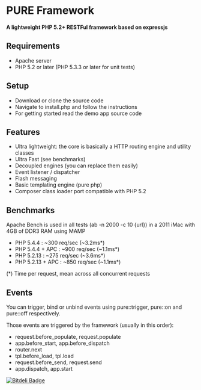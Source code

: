 # PURE Framework

**A lightweight PHP 5.2+ RESTFul framework based on expressjs**

## Requirements

* Apache server
* PHP 5.2 or later (PHP 5.3.3 or later for unit tests)

## Setup

* Download or clone the source code
* Navigate to install.php and follow the instructions
* For getting started read the demo app source code

## Features

* Ultra lightweight: the core is basically a HTTP routing engine and utility classes
* Ultra Fast (see benchmarks)
* Decoupled engines (you can replace them easily)
* Event listener / dispatcher
* Flash messaging
* Basic templating engine (pure php)
* Composer class loader port compatible with PHP 5.2

## Benchmarks

Apache Bench is used in all tests (ab -n 2000 -c 10 {url}) in
a 2011 iMac with 4GB of DDR3 RAM using MAMP

* PHP 5.4.4 :  ~300 req/sec (~3.2ms*)
* PHP 5.4.4 + APC :  ~900 req/sec (~1.1ms*)
* PHP 5.2.13 :  ~275 req/sec (~3.6ms*)
* PHP 5.2.13 + APC :  ~850 req/sec (~1.1ms*)

(*) Time per request, mean across all concurrent requests

## Events

You can trigger, bind or unbind events using pure::trigger, pure::on and
pure::off respectively.

Those events are triggered by the framework (usually in this order):

* request.before_populate, request.populate
* app.before_start, app.before_dispatch
* router.next
* tpl.before_load, tpl.load
* request.before_send, request.send
* app.dispatch, app.start

[![Bitdeli Badge](https://d2weczhvl823v0.cloudfront.net/mjaalnir/purephp/trend.png)](https://bitdeli.com/free "Bitdeli Badge")

